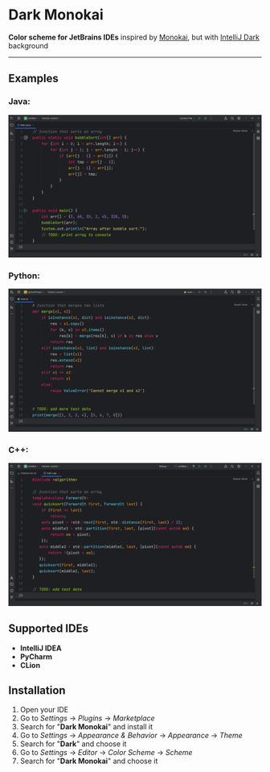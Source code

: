 # Dark Monokai

**Color scheme for JetBrains IDEs** inspired by <ins>Monokai</ins>, but with <ins>IntelliJ Dark</ins> background

---

## Examples

### Java:
![](assets/images/java.png)

### Python:
![](assets/images/python.png)

### C++:
![](assets/images/cpp.png)

## Supported IDEs

- **IntelliJ IDEA**
- **PyCharm**
- **CLion**

## Installation

1. Open your IDE
2. Go to _Settings_ -> _Plugins_ -> _Marketplace_
3. Search for "**Dark Monokai**" and install it
4. Go to _Settings_ -> _Appearance & Behavior_ -> _Appearance_ -> _Theme_
5. Search for "**Dark**" and choose it
6. Go to _Settings_ -> _Editor_ -> _Color Scheme_ -> _Scheme_
7. Search for "**Dark Monokai**" and choose it
